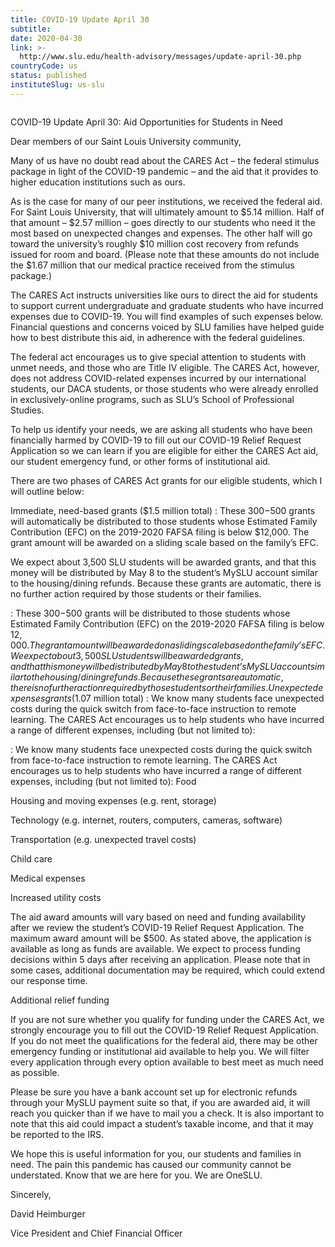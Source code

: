 ```yaml
---
title: COVID-19 Update April 30
subtitle: 
date: 2020-04-30
link: >-
  http://www.slu.edu/health-advisory/messages/update-april-30.php
countryCode: us
status: published
instituteSlug: us-slu
---
```

![]()

COVID-19 Update April 30: Aid Opportunities for Students in Need

Dear members of our Saint Louis University community,

Many of us have no doubt read about the CARES Act – the federal stimulus package in light of the COVID-19 pandemic – and the aid that it provides to higher education institutions such as ours.

As is the case for many of our peer institutions, we received the federal aid. For Saint Louis University, that will ultimately amount to $5.14 million. Half of that amount – $2.57 million – goes directly to our students who need it the most based on unexpected changes and expenses. The other half will go toward the university’s roughly $10 million cost recovery from refunds issued for room and board. (Please note that these amounts do not include the $1.67 million that our medical practice received from the stimulus package.)

The CARES Act instructs universities like ours to direct the aid for students to support current undergraduate and graduate students who have incurred expenses due to COVID-19. You will find examples of such expenses below. Financial questions and concerns voiced by SLU families have helped guide how to best distribute this aid, in adherence with the federal guidelines.

The federal act encourages us to give special attention to students with unmet needs, and those who are Title IV eligible. The CARES Act, however, does not address COVID-related expenses incurred by our international students, our DACA students, or those students who were already enrolled in exclusively-online programs, such as SLU’s School of Professional Studies.

To help us identify your needs, we are asking all students who have been financially harmed by COVID-19 to fill out our COVID-19 Relief Request Application so we can learn if you are eligible for either the CARES Act aid, our student emergency fund, or other forms of institutional aid.

There are two phases of CARES Act grants for our eligible students, which I will outline below:

Immediate, need-based grants ($1.5 million total) : These $300-$500 grants will automatically be distributed to those students whose Estimated Family Contribution (EFC) on the 2019-2020 FAFSA filing is below $12,000. The grant amount will be awarded on a sliding scale based on the family’s EFC.



We expect about 3,500 SLU students will be awarded grants, and that this money will be distributed by May 8 to the student’s MySLU account similar to the housing/dining refunds. Because these grants are automatic, there is no further action required by those students or their families.

: These $300-$500 grants will be distributed to those students whose Estimated Family Contribution (EFC) on the 2019-2020 FAFSA filing is below $12,000. The grant amount will be awarded on a sliding scale based on the family’s EFC. We expect about 3,500 SLU students will be awarded grants, and that this money will be distributed by May 8 to the student’s MySLU account similar to the housing/dining refunds. Because these grants are automatic, there is no further action required by those students or their families. Unexpected expenses grants ($1.07 million total) : We know many students face unexpected costs during the quick switch from face-to-face instruction to remote learning. The CARES Act encourages us to help students who have incurred a range of different expenses, including (but not limited to):

: We know many students face unexpected costs during the quick switch from face-to-face instruction to remote learning. The CARES Act encourages us to help students who have incurred a range of different expenses, including (but not limited to): Food



Housing and moving expenses (e.g. rent, storage)



Technology (e.g. internet, routers, computers, cameras, software)



Transportation (e.g. unexpected travel costs)



Child care



Medical expenses



Increased utility costs

The aid award amounts will vary based on need and funding availability after we review the student’s COVID-19 Relief Request Application. The maximum award amount will be $500. As stated above, the application is available as long as funds are available. We expect to process funding decisions within 5 days after receiving an application. Please note that in some cases, additional documentation may be required, which could extend our response time.

Additional relief funding

If you are not sure whether you qualify for funding under the CARES Act, we strongly encourage you to fill out the COVID-19 Relief Request Application. If you do not meet the qualifications for the federal aid, there may be other emergency funding or institutional aid available to help you. We will filter every application through every option available to best meet as much need as possible.

Please be sure you have a bank account set up for electronic refunds through your MySLU payment suite so that, if you are awarded aid, it will reach you quicker than if we have to mail you a check. It is also important to note that this aid could impact a student’s taxable income, and that it may be reported to the IRS.

We hope this is useful information for you, our students and families in need. The pain this pandemic has caused our community cannot be understated. Know that we are here for you. We are OneSLU.

Sincerely,

David Heimburger

Vice President and Chief Financial Officer